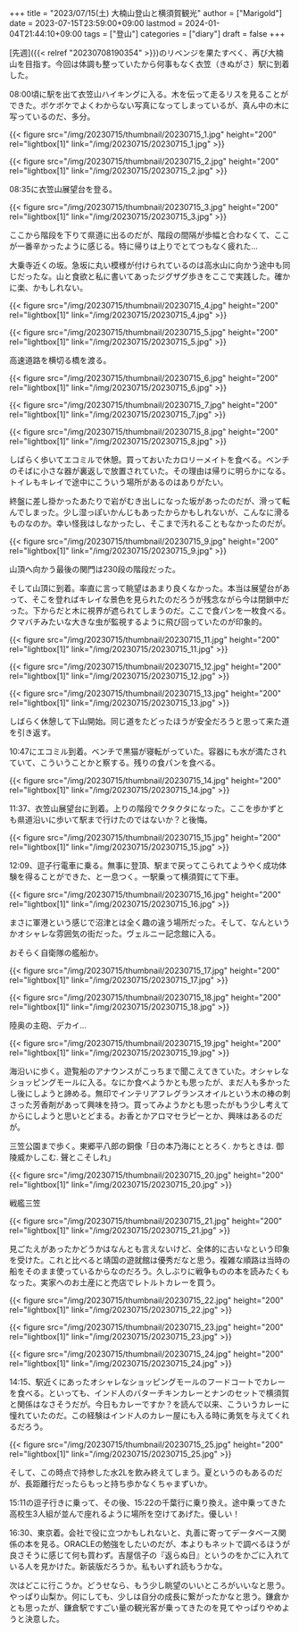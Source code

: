 +++
title = "2023/07/15(土) 大楠山登山と横須賀観光"
author = ["Marigold"]
date = 2023-07-15T23:59:00+09:00
lastmod = 2024-01-04T21:44:10+09:00
tags = ["登山"]
categories = ["diary"]
draft = false
+++

[先週]({{< relref "20230708190354" >}})のリベンジを果たすべく、再び大楠山を目指す。今回は体調も整っていたから何事もなく衣笠（きぬがさ）駅に到着した。

08:00頃に駅を出て衣笠山ハイキングに入る。木を伝って走るリスを見ることができた。ボケボケでよくわからない写真になってしまっているが、真ん中の木に写っているのだ、多分。

{{< figure src="/img/20230715/thumbnail/20230715_1.jpg" height="200" rel="lightbox[1]" link="/img/20230715/20230715_1.jpg" >}}

{{< figure src="/img/20230715/thumbnail/20230715_2.jpg" height="200" rel="lightbox[1]" link="/img/20230715/20230715_2.jpg" >}}

08:35に衣笠山展望台を登る。

{{< figure src="/img/20230715/thumbnail/20230715_3.jpg" height="200" rel="lightbox[1]" link="/img/20230715/20230715_3.jpg" >}}

ここから階段を下りて県道に出るのだが、階段の間隔が歩幅と合わなくて、ここが一番辛かったように感じる。特に帰りは上りでとてつもなく疲れた...

大乗寺近くの坂。急坂に丸い模様が付けられているのは高水山に向かう途中も同じだったな。山と食欲と私に書いてあったジグザグ歩きをここで実践した。確かに楽、かもしれない。

{{< figure src="/img/20230715/thumbnail/20230715_4.jpg" height="200" rel="lightbox[1]" link="/img/20230715/20230715_4.jpg" >}}

{{< figure src="/img/20230715/thumbnail/20230715_5.jpg" height="200" rel="lightbox[1]" link="/img/20230715/20230715_5.jpg" >}}

高速道路を横切る橋を渡る。

{{< figure src="/img/20230715/thumbnail/20230715_6.jpg" height="200" rel="lightbox[1]" link="/img/20230715/20230715_6.jpg" >}}

{{< figure src="/img/20230715/thumbnail/20230715_7.jpg" height="200" rel="lightbox[1]" link="/img/20230715/20230715_7.jpg" >}}

{{< figure src="/img/20230715/thumbnail/20230715_8.jpg" height="200" rel="lightbox[1]" link="/img/20230715/20230715_8.jpg" >}}

しばらく歩いてエコミルで休憩。買っておいたカロリーメイトを食べる。ベンチのそばに小さな器が裏返しで放置されていた。その理由は帰りに明らかになる。トイレもキレイで途中にこういう場所があるのはありがたい。

終盤に差し掛かったあたりで岩がむき出しになった坂があったのだが、滑って転んでしまった。少し湿っぽいかんじもあったからかもしれないが、こんなに滑るものなのか。幸い怪我はしなかったし、そこまで汚れることもなかったのだが。

{{< figure src="/img/20230715/thumbnail/20230715_9.jpg" height="200" rel="lightbox[1]" link="/img/20230715/20230715_9.jpg" >}}

山頂へ向かう最後の関門は230段の階段だった。

そして山頂に到着。率直に言って眺望はあまり良くなかった。本当は展望台があって、そこを登ればキレイな景色を見られたのだろうが残念ながら今は閉鎖中だった。下からだと木に視界が遮られてしまうのだ。ここで食パンを一枚食べる。クマバチみたいな大きな虫が監視するように飛び回っていたのが印象的。

{{< figure src="/img/20230715/thumbnail/20230715_11.jpg" height="200" rel="lightbox[1]" link="/img/20230715/20230715_11.jpg" >}}

{{< figure src="/img/20230715/thumbnail/20230715_12.jpg" height="200" rel="lightbox[1]" link="/img/20230715/20230715_12.jpg" >}}

{{< figure src="/img/20230715/thumbnail/20230715_13.jpg" height="200" rel="lightbox[1]" link="/img/20230715/20230715_13.jpg" >}}

しばらく休憩して下山開始。同じ道をたどったほうが安全だろうと思って来た道を引き返す。

10:47にエコミル到着。ベンチで黒猫が寝転がっていた。容器にも水が満たされていて、こういうことかと察する。残りの食パンを食べる。

{{< figure src="/img/20230715/thumbnail/20230715_14.jpg" height="200" rel="lightbox[1]" link="/img/20230715/20230715_14.jpg" >}}

11:37、衣笠山展望台に到着。上りの階段でクタクタになった。ここを歩かずとも県道沿いに歩いて駅まで行けたのではないか？と後悔。

{{< figure src="/img/20230715/thumbnail/20230715_15.jpg" height="200" rel="lightbox[1]" link="/img/20230715/20230715_15.jpg" >}}

12:09、逗子行電車に乗る。無事に登頂、駅まで戻ってこられてようやく成功体験を得ることができた、と一息つく。一駅乗って横須賀にて下車。

{{< figure src="/img/20230715/thumbnail/20230715_16.jpg" height="200" rel="lightbox[1]" link="/img/20230715/20230715_16.jpg" >}}

まさに軍港という感じで沼津とは全く趣の違う場所だった。そして、なんというかオシャレな雰囲気の街だった。ヴェルニー記念館に入る。

おそらく自衛隊の艦船か。

{{< figure src="/img/20230715/thumbnail/20230715_17.jpg" height="200" rel="lightbox[1]" link="/img/20230715/20230715_17.jpg" >}}

{{< figure src="/img/20230715/thumbnail/20230715_18.jpg" height="200" rel="lightbox[1]" link="/img/20230715/20230715_18.jpg" >}}

陸奥の主砲、デカイ...

{{< figure src="/img/20230715/thumbnail/20230715_19.jpg" height="200" rel="lightbox[1]" link="/img/20230715/20230715_19.jpg" >}}

海沿いに歩く。遊覧船のアナウンスがこっちまで聞こえてきていた。オシャレなショッピングモールに入る。なにか食べようかとも思ったが、まだ人も多かったし後にしようと諦める。無印でインテリアフレグランスオイルという木の棒の刺さった芳香剤があって興味を持つ。買ってみようかとも思ったがもう少し考えてからにしようと思いとどまる。お香とかアロマセラピーとか、興味はあるのだが。

三笠公園まで歩く。東郷平八郎の銅像「日の本乃海にととろく. かちときは. 御陵威かしこむ. 聲とこそしれ」

{{< figure src="/img/20230715/thumbnail/20230715_20.jpg" height="200" rel="lightbox[1]" link="/img/20230715/20230715_20.jpg" >}}

戦艦三笠

{{< figure src="/img/20230715/thumbnail/20230715_21.jpg" height="200" rel="lightbox[1]" link="/img/20230715/20230715_21.jpg" >}}

見ごたえがあったかどうかはなんとも言えないけど、全体的に古いなという印象を受けた。これと比べると靖国の遊就館は優秀だなと思う。複雑な順路は当時の船をそのまま使っているからなのだろう。久しぶりに戦争ものの本を読みたくもなった。実家へのお土産にと売店でレトルトカレーを買う。

{{< figure src="/img/20230715/thumbnail/20230715_22.jpg" height="200" rel="lightbox[1]" link="/img/20230715/20230715_22.jpg" >}}

{{< figure src="/img/20230715/thumbnail/20230715_23.jpg" height="200" rel="lightbox[1]" link="/img/20230715/20230715_23.jpg" >}}

{{< figure src="/img/20230715/thumbnail/20230715_24.jpg" height="200" rel="lightbox[1]" link="/img/20230715/20230715_24.jpg" >}}

14:15、駅近くにあったオシャレなショッピングモールのフードコートでカレーを食べる。といっても、インド人のバターチキンカレーとナンのセットで横須賀と関係はなさそうだが。今日もカレーですか？を読んで以来、こういうカレーに憧れていたのだ。この経験はインド人のカレー屋にも入る時に勇気を与えてくれるだろう。

{{< figure src="/img/20230715/thumbnail/20230715_25.jpg" height="200" rel="lightbox[1]" link="/img/20230715/20230715_25.jpg" >}}

そして、この時点で持参した水2Lを飲み終えてしまう。夏というのもあるのだが、長距離行だったらもっと持ち歩かなくちゃまずいか。

15:11の逗子行きに乗って、その後、15:22の千葉行に乗り換え。途中乗ってきた高校生3人組が並んで座れるように場所を空けてあげた。優しい！

16:30、東京着。会社で役に立つかもしれないと、丸善に寄ってデータベース関係の本を見る。ORACLEの勉強をしたいのだが、本よりもネットで調べるほうが良さそうに感じて何も買わず。吉屋信子の『返らぬ日』というのをかごに入れている人を見かけた。新装版だろうか。私もいずれ読もうかな。

次はどこに行こうか。どうせなら、もう少し眺望のいいところがいいなと思う。やっぱり山梨か。何にしても、少しは自分の成長に繋がったかなと思う。鎌倉かとも思ったが、鎌倉駅ですごい量の観光客が乗ってきたのを見てやっぱりやめようと決意した。
